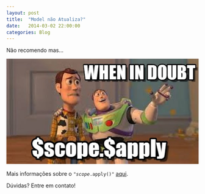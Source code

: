 ```yaml
---
layout: post
title:  "Model não Atualiza?"
date:   2014-03-02 22:00:00
categories: Blog
---
```


Não recomendo mas...

<img src="/img/posts/apply.png" />

Mais informações sobre o <code>"$scope.$apply()"</code> <a href="../../../blog/2014/02/26/utilizando-o-o%24scope.html" target="_blank">aqui</a>.

Dúvidas? Entre em contato!
